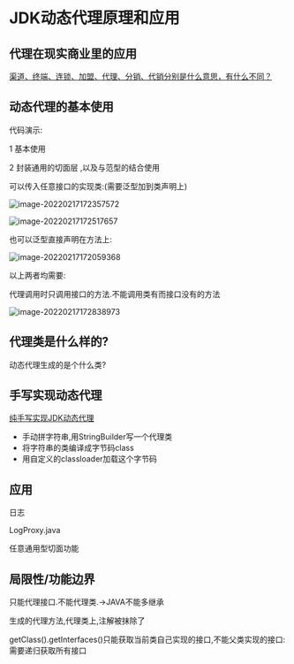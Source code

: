 # JDK动态代理原理和应用

## 代理在现实商业里的应用

[渠道、终端、连锁、加盟、代理、分销、代销分别是什么意思，有什么不同？](https://www.zhihu.com/question/20908623)

## 动态代理的基本使用

代码演示:

1 基本使用

2 封装通用的切面层 ,以及与范型的结合使用

可以传入任意接口的实现类:(需要泛型加到类声明上)

![image-20220217172357572](https://cdn.jsdelivr.net/gh/shuiniuhss/myimages@main/imagemac/1645089839315-image-20220217172357572.jpg)

![image-20220217172517657](https://cdn.jsdelivr.net/gh/shuiniuhss/myimages@main/imagemac/1645089919506-image-20220217172517657.jpg)

也可以泛型直接声明在方法上:

![image-20220217172059368](https://cdn.jsdelivr.net/gh/shuiniuhss/myimages@main/imagemac/1645089666991-image-20220217172059368.jpg)

以上两者均需要:

代理调用时只调用接口的方法.不能调用类有而接口没有的方法

![image-20220217172838973](https://cdn.jsdelivr.net/gh/shuiniuhss/myimages@main/imagemac/1645090120292-image-20220217172838973.jpg)



## 代理类是什么样的?

动态代理生成的是个什么类?

## 手写实现动态代理

[纯手写实现JDK动态代理](https://cloud.tencent.com/developer/article/1532540)

* 手动拼字符串,用StringBuilder写一个代理类
* 将字符串的类编译成字节码class
* 用自定义的classloader加载这个字节码



## 应用

日志

LogProxy.java

任意通用型切面功能

## 局限性/功能边界

只能代理接口.不能代理类.->JAVA不能多继承

生成的代理方法,代理类上,注解被抹除了

getClass().getInterfaces()只能获取当前类自己实现的接口,不能父类实现的接口: 需要递归获取所有接口

